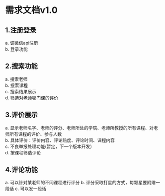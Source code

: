 # 需求文档v1.0
## 1.注册登录
a. 调微信api注册<br>
b. 登录功能
## 2.搜索功能
a. 搜索老师<br>
b. 搜索课程<br>
c. 搜索结果展示<br>
d. 筛选对老师哪门课的评价
## 3.评价展示
a. 显示老师名字、老师的评分、老师所处的学院、老师所教授的所有课程、对老师所有课程的评价、参与人数<br>
b. 具体评价：评价内容、评论热度、评论时间、课程内容<br>
c. 不良举报处理功能(暂定，下一个版本开发）<br>
d. 按课程筛选评论<br>
## 4.评论功能
a. 可以针对某老师的不同课程进行评分
b. 评分采取打星的方式，每颗星要附赠一段话
c. 可以发一段话
